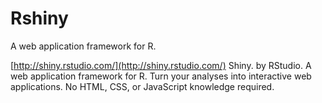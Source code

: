 # Rshiny
A web application framework for R.

[http://shiny.rstudio.com/](http://shiny.rstudio.com/)
Shiny. by RStudio. A web application framework for R. Turn your analyses into interactive web applications. No HTML, CSS, or JavaScript knowledge required.
